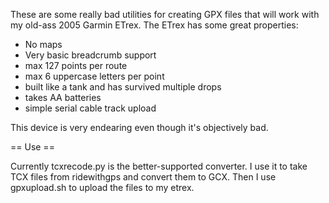 These are some really bad utilities for creating GPX files that will
work with my old-ass 2005 Garmin ETrex.  The ETrex has some great
properties:

 * No maps
 * Very basic breadcrumb support
 * max 127 points per route
 * max 6 uppercase letters per point
 * built like a tank and has survived multiple drops
 * takes AA batteries
 * simple serial cable track upload

This device is very endearing even though it's objectively bad.

== Use ==

Currently tcxrecode.py is the better-supported converter.  I use it
to take TCX files from ridewithgps and convert them to GCX.  Then
I use gpxupload.sh to upload the files to my etrex.
